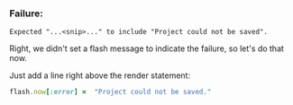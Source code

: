 ### Failure:

    Expected "...<snip>..." to include "Project could not be saved".


Right, we didn't set a flash message to indicate the failure, so let's do that now.

Just add a line right above the render statement:

```ruby
flash.now[:error] =  "Project could not be saved."
```
